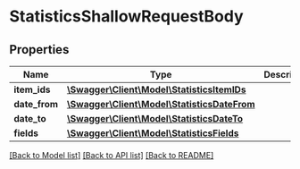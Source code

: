 # StatisticsShallowRequestBody

## Properties
Name | Type | Description | Notes
------------ | ------------- | ------------- | -------------
**item_ids** | [**\Swagger\Client\Model\StatisticsItemIDs**](StatisticsItemIDs.md) |  | [optional] 
**date_from** | [**\Swagger\Client\Model\StatisticsDateFrom**](StatisticsDateFrom.md) |  | [optional] 
**date_to** | [**\Swagger\Client\Model\StatisticsDateTo**](StatisticsDateTo.md) |  | [optional] 
**fields** | [**\Swagger\Client\Model\StatisticsFields**](StatisticsFields.md) |  | [optional] 

[[Back to Model list]](../../README.md#documentation-for-models) [[Back to API list]](../../README.md#documentation-for-api-endpoints) [[Back to README]](../../README.md)

